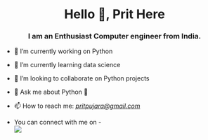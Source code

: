 <h1 align="center">Hello 👋, Prit Here</h1>
<h3 align="center">I am an Enthusiast Computer engineer from India.</h3>

- 🔭 I’m currently working on Python
- 🌱 I’m currently learning data science  
- 👯 I’m looking to collaborate on Python projects
- 💬 Ask me about Python 🐍
- 📫 How to reach me: *pritpujara@gmail.com*

- You can connect with me on - <br>
<a href="https://www.linkedin.com/in/prit-thakkar-778b7a18b/"><img src="https://img.flaticon.com/icons/png/512/174/174857.png?size=17x17f&pad=10,10,10,10&ext=png&bg=FFFFFFFF"></a>
